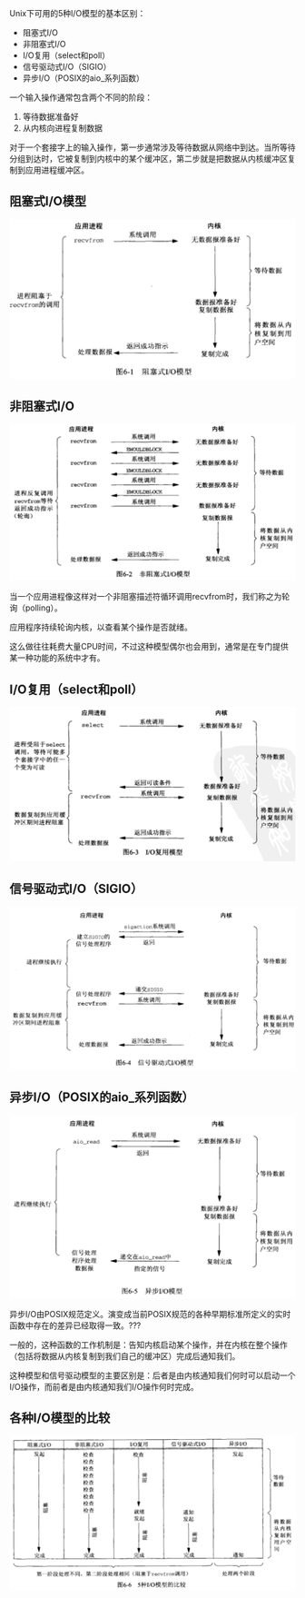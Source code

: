 Unix下可用的5种I/O模型的基本区别：

- 阻塞式I/O
- 非阻塞式I/O
- I/O复用（select和poll）
- 信号驱动式I/O（SIGIO）
- 异步I/O（POSIX的aio_系列函数）

一个输入操作通常包含两个不同的阶段：

1. 等待数据准备好
2. 从内核向进程复制数据

对于一个套接字上的输入操作，第一步通常涉及等待数据从网络中到达。当所等待分组到达时，它被复制到内核中的某个缓冲区，第二步就是把数据从内核缓冲区复制到应用进程缓冲区。

## 阻塞式I/O模型

![](/static/images/2006/p023.png)


## 非阻塞式I/O

![](/static/images/2006/p024.png)

当一个应用进程像这样对一个非阻塞描述符循环调用recvfrom时，我们称之为轮询（polling）。

应用程序持续轮询内核，以查看某个操作是否就绪。

这么做往往耗费大量CPU时间，不过这种模型偶尔也会用到，通常是在专门提供某一种功能的系统中才有。

## I/O复用（select和poll）

![](/static/images/2006/p025.png)

## 信号驱动式I/O（SIGIO）

![](/static/images/2006/p026.png)

## 异步I/O（POSIX的aio_系列函数）

![](/static/images/2006/p027.png)

异步I/O由POSIX规范定义。演变成当前POSIX规范的各种早期标准所定义的实时函数中存在的差异已经取得一致。???

一般的，这种函数的工作机制是：告知内核启动某个操作，并在内核在整个操作（包括将数据从内核复制到我们自己的缓冲区）完成后通知我们。

这种模型和信号驱动模型的主要区别是：后者是由内核通知我们何时可以启动一个I/O操作，而前者是由内核通知我们I/O操作何时完成。

## 各种I/O模型的比较

![](/static/images/2006/p028.png)
